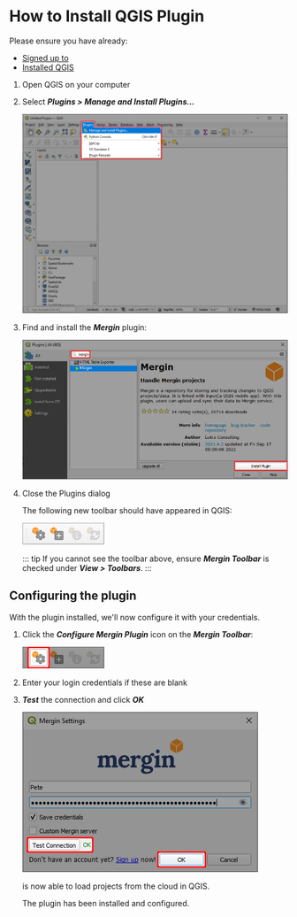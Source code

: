 # How to Install QGIS Plugin

Please ensure you have already:

* [Signed up to <MainPlatformName />](../sign-up-to-mergin-maps/)
* [Installed QGIS](../install-qgis/)

1. Open QGIS on your computer

2. Select ***Plugins > Manage and Install Plugins...***

   ![](./qgis-plugins-manage-and-install.jpg)

3. Find and install the ***Mergin*** plugin:

   ![](./find-and-install-mergin.jpg)

4. Close the Plugins dialog

   The following new toolbar should have appeared in QGIS:
   
   ![](./mergin-toolbar.jpg)
   
   ::: tip
   If you cannot see the toolbar above, ensure ***Mergin Toolbar*** is checked under ***View > Toolbars***.
   :::


## Configuring the plugin

With the plugin installed, we'll now configure it with your <MainPlatformName /> credentials.

1. Click the ***Configure Mergin Plugin*** icon on the ***Mergin Toolbar***:

   ![](./qgis-configure-mergin-plugin.jpg)

2. Enter your login credentials if these are blank

3. ***Test*** the connection and click ***OK***

   ![](./qgis-mergin-settings.jpg)

   <QGISPluginName /> is now able to load projects from the cloud in QGIS.

   The plugin has been installed and configured.
